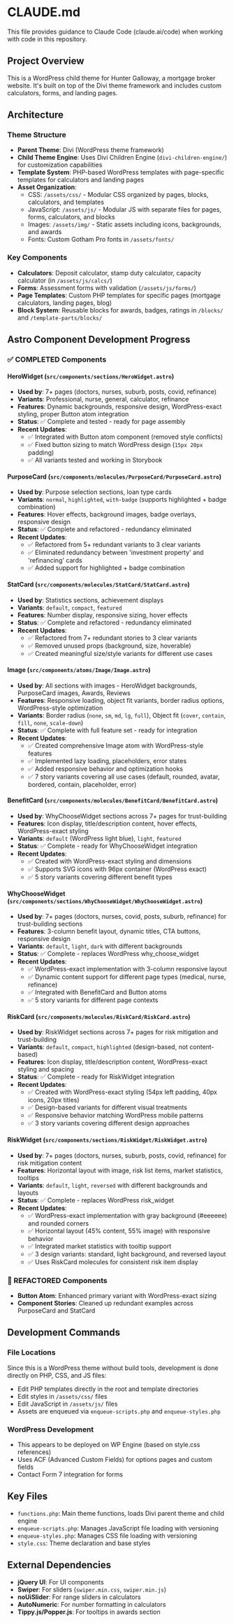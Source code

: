 # CLAUDE.md

This file provides guidance to Claude Code (claude.ai/code) when working with code in this repository.

## Project Overview

This is a WordPress child theme for Hunter Galloway, a mortgage broker website. It's built on top of the Divi theme framework and includes custom calculators, forms, and landing pages.

## Architecture

### Theme Structure
- **Parent Theme**: Divi (WordPress theme framework)
- **Child Theme Engine**: Uses Divi Children Engine (`divi-children-engine/`) for customization capabilities
- **Template System**: PHP-based WordPress templates with page-specific templates for calculators and landing pages
- **Asset Organization**:
  - CSS: `/assets/css/` - Modular CSS organized by pages, blocks, calculators, and templates
  - JavaScript: `/assets/js/` - Modular JS with separate files for pages, forms, calculators, and blocks
  - Images: `/assets/img/` - Static assets including icons, backgrounds, and awards
  - Fonts: Custom Gotham Pro fonts in `/assets/fonts/`

### Key Components
- **Calculators**: Deposit calculator, stamp duty calculator, capacity calculator (in `/assets/js/calcs/`)
- **Forms**: Assessment forms with validation (`/assets/js/forms/`)
- **Page Templates**: Custom PHP templates for specific pages (mortgage calculators, landing pages, blog)
- **Block System**: Reusable blocks for awards, badges, ratings in `/blocks/` and `/template-parts/blocks/`

## Astro Component Development Progress

### ✅ COMPLETED Components

#### **HeroWidget** (`src/components/sections/HeroWidget.astro`)
- **Used by**: 7+ pages (doctors, nurses, suburb, posts, covid, refinance)
- **Variants**: Professional, nurse, general, calculator, refinance
- **Features**: Dynamic backgrounds, responsive design, WordPress-exact styling, proper Button atom integration
- **Status**: ✅ Complete and tested - ready for page assembly
- **Recent Updates**: 
  - ✅ Integrated with Button atom component (removed style conflicts)
  - ✅ Fixed button sizing to match WordPress design (`15px 20px` padding)
  - ✅ All variants tested and working in Storybook

#### **PurposeCard** (`src/components/molecules/PurposeCard/PurposeCard.astro`)
- **Used by**: Purpose selection sections, loan type cards
- **Variants**: `normal`, `highlighted`, `with-badge` (supports highlighted + badge combination)
- **Features**: Hover effects, background images, badge overlays, responsive design
- **Status**: ✅ Complete and refactored - redundancy eliminated
- **Recent Updates**: 
  - ✅ Refactored from 5+ redundant variants to 3 clear variants
  - ✅ Eliminated redundancy between 'investment property' and 'refinancing' cards
  - ✅ Added support for highlighted + badge combination

#### **StatCard** (`src/components/molecules/StatCard/StatCard.astro`)
- **Used by**: Statistics sections, achievement displays
- **Variants**: `default`, `compact`, `featured`
- **Features**: Number display, responsive sizing, hover effects
- **Status**: ✅ Complete and refactored - redundancy eliminated
- **Recent Updates**:
  - ✅ Refactored from 7+ redundant stories to 3 clear variants
  - ✅ Removed unused props (background, size, hoverable)
  - ✅ Created meaningful size/style variants for different use cases

#### **Image** (`src/components/atoms/Image/Image.astro`)
- **Used by**: All sections with images - HeroWidget backgrounds, PurposeCard images, Awards, Reviews
- **Features**: Responsive loading, object fit variants, border radius options, WordPress-style optimization
- **Variants**: Border radius (`none`, `sm`, `md`, `lg`, `full`), Object fit (`cover`, `contain`, `fill`, `none`, `scale-down`)
- **Status**: ✅ Complete with full feature set - ready for integration
- **Recent Updates**: 
  - ✅ Created comprehensive Image atom with WordPress-style features
  - ✅ Implemented lazy loading, placeholders, error states
  - ✅ Added responsive behavior and optimization hooks
  - ✅ 7 story variants covering all use cases (default, rounded, avatar, bordered, contain, placeholder, error)

#### **BenefitCard** (`src/components/molecules/BenefitCard/BenefitCard.astro`)
- **Used by**: WhyChooseWidget sections across 7+ pages for trust-building
- **Features**: Icon display, title/description content, hover effects, WordPress-exact styling
- **Variants**: `default` (WordPress light blue), `light`, `featured`
- **Status**: ✅ Complete - ready for WhyChooseWidget integration
- **Recent Updates**: 
  - ✅ Created with WordPress-exact styling and dimensions
  - ✅ Supports SVG icons with 96px container (WordPress exact)
  - ✅ 5 story variants covering different benefit types

#### **WhyChooseWidget** (`src/components/sections/WhyChooseWidget/WhyChooseWidget.astro`)
- **Used by**: 7+ pages (doctors, nurses, covid, posts, suburb, refinance) for trust-building sections
- **Features**: 3-column benefit layout, dynamic titles, CTA buttons, responsive design
- **Variants**: `default`, `light`, `dark` with different backgrounds
- **Status**: ✅ Complete - replaces WordPress why_choose_widget
- **Recent Updates**: 
  - ✅ WordPress-exact implementation with 3-column responsive layout
  - ✅ Dynamic content support for different page types (medical, nurse, refinance)
  - ✅ Integrated with BenefitCard and Button atoms
  - ✅ 5 story variants for different page contexts

#### **RiskCard** (`src/components/molecules/RiskCard/RiskCard.astro`)
- **Used by**: RiskWidget sections across 7+ pages for risk mitigation and trust-building
- **Variants**: `default`, `compact`, `highlighted` (design-based, not content-based)
- **Features**: Icon display, title/description content, WordPress-exact styling and spacing
- **Status**: ✅ Complete - ready for RiskWidget integration
- **Recent Updates**: 
  - ✅ Created with WordPress-exact styling (54px left padding, 40px icons, 20px titles)
  - ✅ Design-based variants for different visual treatments
  - ✅ Responsive behavior matching WordPress mobile patterns
  - ✅ 3 story variants covering different design approaches

#### **RiskWidget** (`src/components/sections/RiskWidget/RiskWidget.astro`)
- **Used by**: 7+ pages (doctors, nurses, suburb, posts, covid, refinance) for risk mitigation content
- **Features**: Horizontal layout with image, risk list items, market statistics, tooltips
- **Variants**: `default`, `light`, `reversed` with different backgrounds and layouts
- **Status**: ✅ Complete - replaces WordPress risk_widget
- **Recent Updates**: 
  - ✅ WordPress-exact implementation with gray background (#eeeeee) and rounded corners
  - ✅ Horizontal layout (45% content, 55% image) with responsive behavior
  - ✅ Integrated market statistics with tooltip support
  - ✅ 3 design variants: standard, light background, and reversed layout
  - ✅ Uses RiskCard molecules for consistent risk item display

### 🔄 REFACTORED Components
- **Button Atom**: Enhanced primary variant with WordPress-exact sizing
- **Component Stories**: Cleaned up redundant examples across PurposeCard and StatCard

## Development Commands

### File Locations
Since this is a WordPress theme without build tools, development is done directly on PHP, CSS, and JS files:
- Edit PHP templates directly in the root and template directories
- Edit styles in `/assets/css/` files
- Edit JavaScript in `/assets/js/` files
- Assets are enqueued via `enqueue-scripts.php` and `enqueue-styles.php`

### WordPress Development
- This appears to be deployed on WP Engine (based on style.css references)
- Uses ACF (Advanced Custom Fields) for options pages and custom fields
- Contact Form 7 integration for forms

## Key Files
- `functions.php`: Main theme functions, loads Divi parent theme and child engine
- `enqueue-scripts.php`: Manages JavaScript file loading with versioning
- `enqueue-styles.php`: Manages CSS file loading with versioning
- `style.css`: Theme declaration and base styles

## External Dependencies
- **jQuery UI**: For UI components
- **Swiper**: For sliders (`swiper.min.css`, `swiper.min.js`)
- **noUiSlider**: For range sliders in calculators
- **AutoNumeric**: For number formatting in calculators
- **Tippy.js/Popper.js**: For tooltips in awards section